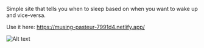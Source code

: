 Simple site that tells you when to sleep based on when you want to wake up and vice-versa.

Use it here: https://musing-pasteur-7991d4.netlify.app/

![Alt text](https://this-or-that.s3.amazonaws.com/when2sleep.png)


